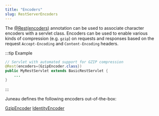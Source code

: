 ```yaml
---
title: "Encoders"
slug: RestServerEncoders
---
```


The [@Rest(encoders)](API_DOCS/org/apache/juneau/rest/annotation/Rest.html#encoders) annotation can be used to
associate character encoders with a servlet class.
Encoders can be used to enable various kinds of compression (e.g. `gzip`) on requests and responses based on the request
`Accept-Encoding` and `Content-Encoding` headers.

:::tip Example
```java
// Servlet with automated support for GZIP compression
@Rest(encoders={GzipEncoder.class})
public MyRestServlet extends BasicRestServlet {
    ...
}
```
:::

Juneau defines the following encoders out-of-the-box:

<tree>
<node-0><java-class><a href="/site/apidocs/org/apache/juneau/encoders/GzipEncoder.html" target="_blank">GzipEncoder</a></java-class></node-0>
<node-0><java-class><a href="/site/apidocs/org/apache/juneau/encoders/IdentityEncoder.html" target="_blank">IdentityEncoder</a></java-class></node-0>
</tree>

